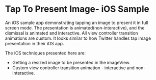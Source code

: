 # Tap To Present Image- iOS Sample

An iOS sample app demonstrating tapping an image to present it in full screen mode.
The presentation is animated(non-interactive), and the dismissal is animated and interactive. All view controller transition animations are custom. It looks similar to how Twitter handles tap image presentation in their iOS app. 


The iOS techniques presented here are:
* Getting a resized image to be presented in the imageView.
* Custom view controller transition animation - interactive and non-interactive.

